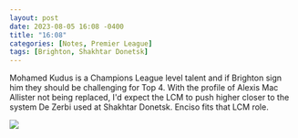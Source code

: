```yaml
---
layout: post
date: 2023-08-05 16:08 -0400
title: "16:08"
categories: [Notes, Premier League]
tags: [Brighton, Shakhtar Donetsk]
---
```


Mohamed Kudus is a Champions League level talent and if Brighton sign him they should be challenging for Top 4. With the profile of Alexis Mac Allister not being replaced, I'd expect the LCM to push higher closer to the system De Zerbi used at Shakhtar Donetsk. Enciso fits that LCM role.

![](https://imgur.com/a/d39lPEk)


